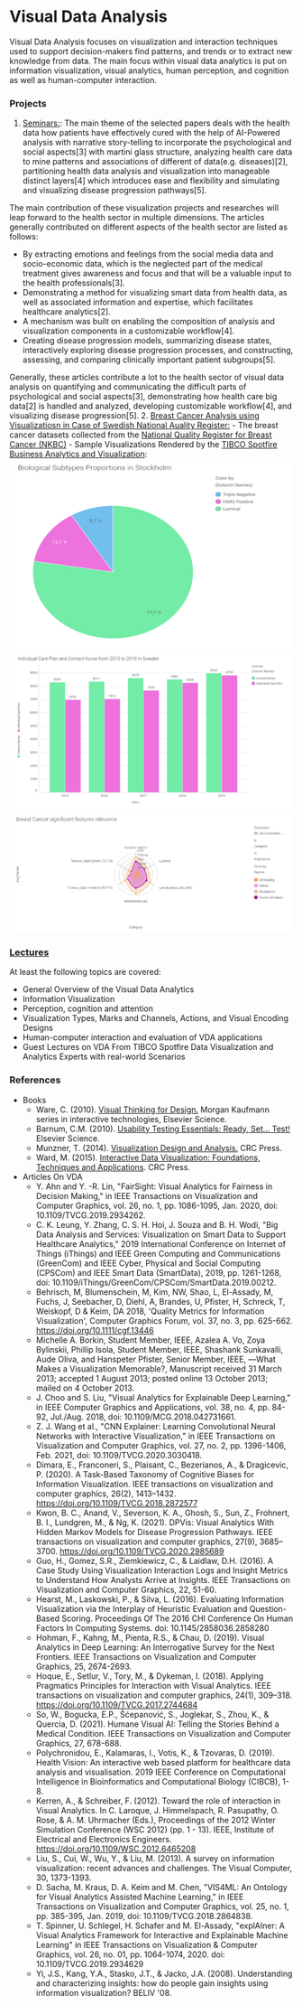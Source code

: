 # Visual Data Analysis
 Visual Data Analysis focuses on visualization and interaction techniques used to support decision-makers find patterns, and trends or to extract new knowledge from data. The main focus within visual data analytics is put on information visualization, visual analytics, human perception, and cognition as well as human-computer interaction. 
### Projects 
1. [Seminars:](/Seminars/): The main theme of the selected papers deals with the health data how patients have effectively cured with the help of AI-Powered analysis with narrative story-telling to incorporate the psychological and social aspects[3] with martini glass structure, analyzing health care data to mine patterns and associations of different of data(e.g. diseases)[2], partitioning health data analysis and visualization into manageable distinct layers[4] which introduces ease and flexibility and simulating and visualizing disease progression pathways[5].

The main contribution of these visualization projects and researches will leap forward to the health
sector in multiple dimensions. The articles generally contributed on different aspects of the health sector are listed as follows:

- By extracting emotions and feelings from the social media data and socio-economic data, which is the neglected part of the medical treatment gives awareness and focus and that will be a valuable input to the health professionals[3].
- Demonstrating a method for visualizing smart data from health data, as well as associated information and expertise, which facilitates healthcare analytics[2].
- A mechanism was built on enabling the composition of analysis and visualization components in a customizable workflow[4].
- Creating disease progression models, summarizing disease states, interactively exploring disease progression processes, and constructing, assessing, and comparing clinically important patient subgroups[5].

Generally, these articles contribute a lot to the health sector of visual data analysis on quantifying and communicating the difficult parts of psychological and social aspects[3], demonstrating how health care big data[2] is handled and analyzed, developing customizable workflow[4], and visualizing disease
progression[5].
2. [Breast Cancer Analysis using Visualizatiosn in Case of Swedish National Auality Register:](</VDA Project/Breast Cancer Analysis Using Visualizations_ A sweden Case Study Final Report.pdf>) 
	- The breast cancer datasets collected from the [National Quality Register for Breast Cancer (NKBC)](https://statistik.incanet.se/brostcancer/)
	- Sample Visualizations Rendered by the [TIBCO Spotfire Business Analytics and Visualization](https://www.tibco.com/products/tibco-spotfire): 
	![Number of Cancer Patients based on the Categorical Biological Subtypes](</VDA Project/Samples/BiologicalSubtypes.png>)
	![Individual Care Plan and Contact Nurse distribution from the year 2015 to 2019 in Sweden Breast Cancer Registers](</VDA Project/Samples/Individual Plan.png>)
	![Significance of Featueres of Breast Cancer of Patients.](</VDA Project/Samples/SignificantFeaturesofBreastCancer.png>)
### [Lectures](</Lectures/>)
At least the following topics are covered: 
- General Overview of the Visual Data Analytics 
- Information Visualization 
- Perception, cognition and attention
- Visualization Types, Marks and Channels, Actions,  and Visual Encoding Designs
- Human-computer interaction and evaluation of VDA applications
- Guest Lectures on VDA From TIBCO Spotfire Data Visualization and Analytics Experts with real-world Scenarios 

 
### References  
- Books 
	- Ware, C. (2010). [Visual Thinking for Design.](</References/Visual Thinking for Design - Colin Ware.pdf>) Morgan Kaufmann series in interactive technologies, Elsevier Science. 
	- Barnum, C.M. (2010). [Usability Testing Essentials: Ready, Set... Test!](<https://www.elsevier.com/books/usability-testing-essentials-ready-set-test/barnum/978-0-12-816942-1>) Elsevier Science. 
	- Munzner, T. (2014). [Visualization Design and Analysis.](<https://www.taylorfrancis.com/books/mono/10.1201/b17511/visualization-analysis-design-tamara-munzner>) CRC Press. 
	- Ward, M. (2015). [Interactive Data Visualization: Foundations, Techniques and Applications](https://www.amazon.com/Interactive-Data-Visualization-Foundations-Applications/dp/1482257378). CRC Press. 
- Articles On VDA
	- Y. Ahn and Y. -R. Lin, "FairSight: Visual Analytics for Fairness in Decision Making," in IEEE Transactions on Visualization and Computer Graphics, vol. 26, no. 1, pp. 1086-1095, Jan. 2020, doi: 10.1109/TVCG.2019.2934262.
	- C. K. Leung, Y. Zhang, C. S. H. Hoi, J. Souza and B. H. Wodi, "Big Data Analysis and Services: Visualization on Smart Data to Support Healthcare Analytics," 2019 International Conference on Internet of Things (iThings) and IEEE Green Computing and Communications (GreenCom) and IEEE Cyber, Physical and Social Computing (CPSCom) and IEEE Smart Data (SmartData), 2019, pp. 1261-1268, doi: 10.1109/iThings/GreenCom/CPSCom/SmartData.2019.00212.
	- Behrisch, M, Blumenschein, M, Kim, NW, Shao, L, El-Assady, M, Fuchs, J, Seebacher, D, Diehl, A, Brandes, U, Pfister, H, Schreck, T, Weiskopf, D & Keim, DA 2018, 'Quality Metrics for Information Visualization', Computer Graphics Forum, vol. 37, no. 3, pp. 625-662. https://doi.org/10.1111/cgf.13446
	- Michelle A. Borkin, Student Member, IEEE, Azalea A. Vo, Zoya Bylinskii, Phillip Isola, Student Member, IEEE, Shashank Sunkavalli, Aude Oliva, and Hanspeter Pfister, Senior Member, IEEE, ―What Makes a Visualization Memorable?, Manuscript received 31 March 2013; accepted 1 August 2013; posted online 13 October 2013; mailed on 4 October 2013.
	- J. Choo and S. Liu, "Visual Analytics for Explainable Deep Learning," in IEEE Computer Graphics and Applications, vol. 38, no. 4, pp. 84-92, Jul./Aug. 2018, doi: 10.1109/MCG.2018.042731661.
	- Z. J. Wang et al., "CNN Explainer: Learning Convolutional Neural Networks with Interactive Visualization," in IEEE Transactions on Visualization and Computer Graphics, vol. 27, no. 2, pp. 1396-1406, Feb. 2021, doi: 10.1109/TVCG.2020.3030418.
	- Dimara, E., Franconeri, S., Plaisant, C., Bezerianos, A., & Dragicevic, P. (2020). A Task-Based Taxonomy of Cognitive Biases for Information Visualization. IEEE transactions on visualization and computer graphics, 26(2), 1413–1432. https://doi.org/10.1109/TVCG.2018.2872577
	- Kwon, B. C., Anand, V., Severson, K. A., Ghosh, S., Sun, Z., Frohnert, B. I., Lundgren, M., & Ng, K. (2021). DPVis: Visual Analytics With Hidden Markov Models for Disease Progression Pathways. IEEE transactions on visualization and computer graphics, 27(9), 3685–3700. https://doi.org/10.1109/TVCG.2020.2985689
	- Guo, H., Gomez, S.R., Ziemkiewicz, C., & Laidlaw, D.H. (2016). A Case Study Using Visualization Interaction Logs and Insight Metrics to Understand How Analysts Arrive at Insights. IEEE Transactions on Visualization and Computer Graphics, 22, 51-60.
	- Hearst, M., Laskowski, P., & Silva, L. (2016). Evaluating Information Visualization via the Interplay of Heuristic Evaluation and Question-Based Scoring. Proceedings Of The 2016 CHI Conference On Human Factors In Computing Systems. doi: 10.1145/2858036.2858280
	- Hohman, F., Kahng, M., Pienta, R.S., & Chau, D. (2019). Visual Analytics in Deep Learning: An Interrogative Survey for the Next Frontiers. IEEE Transactions on Visualization and Computer Graphics, 25, 2674-2693.
	- Hoque, E., Setlur, V., Tory, M., & Dykeman, I. (2018). Applying Pragmatics Principles for Interaction with Visual Analytics. IEEE transactions on visualization and computer graphics, 24(1), 309–318. https://doi.org/10.1109/TVCG.2017.2744684
	- So, W., Bogucka, E.P., Šćepanović, S., Joglekar, S., Zhou, K., & Quercia, D. (2021). Humane Visual AI: Telling the Stories Behind a Medical Condition. IEEE Transactions on Visualization and Computer Graphics, 27, 678-688.
	- Polychronidou, E., Kalamaras, I., Votis, K., & Tzovaras, D. (2019). Health Vision: An interactive web based platform for healthcare data analysis and visualisation. 2019 IEEE Conference on Computational Intelligence in Bioinformatics and Computational Biology (CIBCB), 1-8.
	- Kerren, A., & Schreiber, F. (2012). Toward the role of interaction in Visual Analytics. In C. Laroque, J. Himmelspach, R. Pasupathy, O. Rose, & A. M. Uhrmacher (Eds.), Proceedings of the 2012 Winter Simulation Conference (WSC 2012) (pp. 1 - 13). IEEE, Institute of Electrical and Electronics Engineers. https://doi.org/10.1109/WSC.2012.6465208
	- Liu, S., Cui, W., Wu, Y., & Liu, M. (2013). A survey on information visualization: recent advances and challenges. The Visual Computer, 30, 1373-1393.
	- D. Sacha, M. Kraus, D. A. Keim and M. Chen, "VIS4ML: An Ontology for Visual Analytics Assisted Machine Learning," in IEEE Transactions on Visualization and Computer Graphics, vol. 25, no. 1, pp. 385-395, Jan. 2019, doi: 10.1109/TVCG.2018.2864838.
	- T. Spinner, U. Schlegel, H. Schafer and M. El-Assady, "explAIner: A Visual Analytics Framework for Interactive and Explainable Machine Learning" in IEEE Transactions on Visualization & Computer Graphics, vol. 26, no. 01, pp. 1064-1074, 2020. doi: 10.1109/TVCG.2019.2934629
	- Yi, J.S., Kang, Y.A., Stasko, J.T., & Jacko, J.A. (2008). Understanding and characterizing insights: how do people gain insights using information visualization? BELIV '08.



